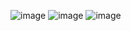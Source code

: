 ![image](https://github.com/user-attachments/assets/8648d84b-7a06-4830-809a-847de8552610)
![image](https://github.com/user-attachments/assets/273d2ddb-a708-4421-bc73-a81fcefea7ce)
![image](https://github.com/user-attachments/assets/69c20fcf-ae7e-4c18-89af-b556b844f83f)

